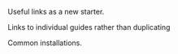 Useful links as a new starter.

Links to individual guides rather than duplicating

Common installations.  